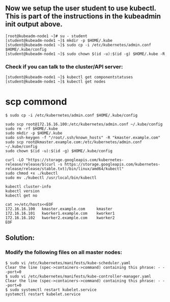 

## Now we setup the user student to use kubectl. This is part of the instructions in the kubeadmin init output above.

```
[root@kubeadm-node1 ~]# su - student
[student@kubeadm-node1 ~]$ mkdir -p $HOME/.kube
[student@kubeadm-node1 ~]$ sudo cp -i /etc/kubernetes/admin.conf $HOME/.kube/config
[student@kubeadm-node1 ~]$ sudo chown $(id -u):$(id -g) $HOME/.kube -R
```

### Check if you can talk to the cluster/API server:
```
[student@kubeadm-node1 ~]$ kubectl get componentstatuses   
[student@kubeadm-node1 ~]$ kubectl get nodes

```
#  scp commond 
```
$ sudo cp -i /etc/kubernetes/admin.conf $HOME/.kube/config

sudo scp root@172.16.16.100:/etc/kubernetes/admin.conf ~/.kube/config
sudo rm -rf $HOME/.kube
sudo mkdir -p $HOME/.kube
sudo ssh-keygen -f "/root/.ssh/known_hosts" -R "kmaster.example.com"
sudo scp root@kmaster.example.com:/etc/kubernetes/admin.conf ~/.kube/config
sudo chown $(id -u):$(id -g) $HOME/.kube/config

curl -LO "https://storage.googleapis.com/kubernetes-release/release/$(curl -s https://storage.googleapis.com/kubernetes-release/release/stable.txt)/bin/linux/amd64/kubectl"
sudo chmod +x ./kubectl
sudo mv ./kubectl /usr/local/bin/kubectl

kubectl cluster-info
kubectl version
kubectl get no

cat >>/etc/hosts<<EOF
172.16.16.100   kmaster.example.com     kmaster
172.16.16.101   kworker1.example.com    kworker1
172.16.16.102   kworker2.example.com    kworker2
EOF

```

## Solution:

### Modify the following files on all master nodes:

```
$ sudo vi /etc/kubernetes/manifests/kube-scheduler.yaml
Clear the line (spec->containers->command) containing this phrase: - --port=0
$ sudo vi /etc/kubernetes/manifests/kube-controller-manager.yaml
Clear the line (spec->containers->command) containing this phrase: - --port=0
$ sudo systemctl restart kubelet.service
systemctl restart kubelet.service

```




